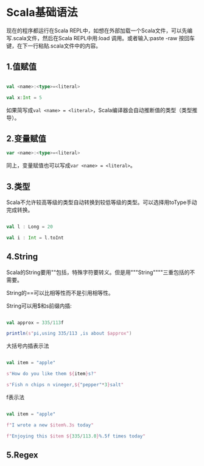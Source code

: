 # Scala基础语法

现在的程序都运行在Scala REPL中，如想在外部加载一个Scala文件，可以先编写.scala文件，然后在Scala REPL中用:load <file>调用。或者输入:paste -raw 按回车键，在下一行粘贴.scala文件中的内容。

## 1.值赋值

```scala

val <name>:<type>=<literal>

val x:Int = 5

```

如果简写成`val <name> = <literal>`，Scala编译器会自动推断值的类型（类型推导）。

## 2.变量赋值

```scala
var <name>:<type>=<literal>
```

同上，变量赋值也可以写成`var <name> = <literal>`。

## 3.类型

Scala不允许较高等级的类型自动转换到较低等级的类型。可以选择用toType手动完成转换。

```scala

val l : Long = 20

val i : Int = l.toInt

```

## 4.String

Scala的String要用""包括，特殊字符要转义。但是用"""String""""三重包括的不需要。

String的==可以比相等性而不是引用相等性。

String可以用$和s前缀内插:

```scala

val approx = 335/113f

println(s"pi,using 335/113 ,is about $approx")

```

大括号内插表示法

```scala

val item = "apple"

s"How do you like them ${item}s?"

s"Fish n chips n vineger,${"pepper"*3}salt"

```

f表示法

```scala

val item = "apple"

f"I wrote a new $item%.3s today"

f"Enjoying this $item ${335/113.0}%.5f times today"

```

## 5.Regex



